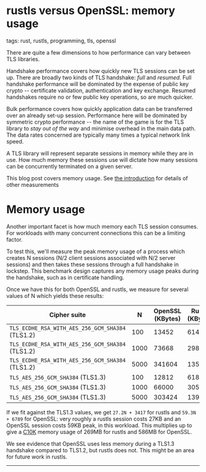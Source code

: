 # rustls versus OpenSSL: memory usage

tags: rust, rustls, programming, tls, openssl

There are quite a few dimensions to how performance can vary between TLS
libraries.

Handshake performance covers how quickly new TLS sessions can be
set up.  There are broadly two kinds of TLS handshake: *full* and
*resumed*.  Full handshake performance will be dominated by the
expense of public key crypto -- certificate validation, authentication
and key exchange.  Resumed handshakes require no or
few public key operations, so are much quicker.

Bulk performance covers how quickly application data can be
transferred over an already set-up session.  Performance here
will be dominated by symmetric crypto performance -- the name
of the game is for the TLS library to *stay out of the way* and
minimise overhead in the main data path.  The data rates
concerned are typically many times a typical network link speed.

A TLS library will represent separate sessions in memory while they are
in use.  How much memory these sessions use will dictate how many sessions
can be concurrently terminated on a given server.

This blog post covers memory usage.  See [the introduction][intro]
for details of other measurements

# Memory usage
Another important facet is how much memory each TLS session consumes.  For
workloads with many concurrent connections this can be a limiting factor.

To test this, we'll measure the peak memory usage of a process which creates
N sessions (N/2 client sessions associated with N/2 server sessions) and
then takes these sessions through a full handshake in lockstep.  This
benchmark design captures any memory usage peaks during the handshake, such
as in certificate handling.

Once we have this for both OpenSSL and rustls, we measure for several values
of N which yields these results:

Cipher suite | N | OpenSSL (KBytes) | Rustls (KBytes) | vs. 2sf
------------ | - | ---------------- | --------------- | ---------
`TLS_ECDHE_RSA_WITH_AES_256_GCM_SHA384` (TLS1.2) | 100 | 13452 | 6140 | -54%
`TLS_ECDHE_RSA_WITH_AES_256_GCM_SHA384` (TLS1.2) | 1000 | 73668 | 29836 | -59%
`TLS_ECDHE_RSA_WITH_AES_256_GCM_SHA384` (TLS1.2) | 5000 | 341604 | 135984 | -60%
`TLS_AES_256_GCM_SHA384` (TLS1.3) | 100 | 12812 | 6184 | -52%
`TLS_AES_256_GCM_SHA384` (TLS1.3) | 1000 | 66000 | 30596 | -54%
`TLS_AES_256_GCM_SHA384` (TLS1.3) | 5000 | 303424 | 139592 | -54%

If we fit against the TLS1.3 values, we get `27.2N + 3417` for rustls
and `59.3N + 6789` for OpenSSL: very roughly a rustls session costs 27KB
and an OpenSSL session costs 59KB peak, in this workload.  This multiplies
up to give a [C10K][c10k] memory usage of 269MB for rustls and 586MB for
OpenSSL.

We see evidence that OpenSSL uses less memory during a TLS1.3 handshake
compared to TLS1.2, but rustls does not.  This might be an area for future
work in rustls.

-----

[rustls]: https://github.com/ctz/rustls
[rustls-master]: https://github.com/ctz/rustls/tree/6a47cd5cb411042d9a8acc591203ede10632ea2e
[openssl-master]: https://github.com/openssl/openssl/tree/fdbb3a86
[oslbench]: https://github.com/ctz/openssl-bench/tree/7bc3277b062c598463d60e6d821198ec5c7a4763
[rustlsbench]: https://github.com/ctz/rustls/blob/6a47cd5cb411042d9a8acc591203ede10632ea2e/examples/internal/bench.rs
[pclmulqdq]: https://www.intel.com/content/www/us/en/processors/carry-less-multiplication-instruction-in-gcm-mode-paper.html
[ring]: https://github.com/briansmith/ring
[boringssl]: https://github.com/google/boringssl
[c10k]: https://en.wikipedia.org/wiki/C10k_problem
[bulk]: /2019/07/02/rustls-vs-openssl-bulk-performance.html
[fullhs]: /2019/07/02/rustls-vs-openssl-handshake-performance.html
[resumption]: /2019/07/02/rustls-vs-openssl-resumption-performance.html
[memory]: /2019/07/02/rustls-vs-openssl-memory-usage.html
[intro]: /2019/07/01/rustls-vs-openssl-performance.html
